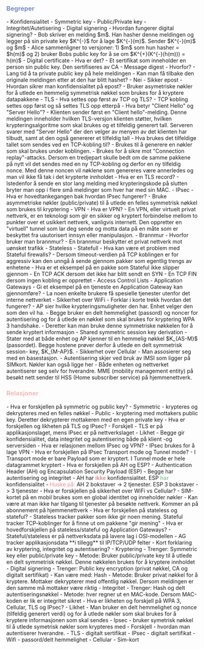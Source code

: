 
<h3 style="color:#7190c9">Begreper</h3>
- Konfidensialitet   
- Symmetric key   
- Public/Private key   
- Integritet/Autetisering   
- Digital signering    
	- Hvordan fungerer digital signering?    
		- Bob skriver en melding $m$. Han hasher denne meldingen og legger på sin private key $K^{-}$ for å lage $K^{-}(m)$. Sender $K^{-}(m)$ og $m$
		- Alice sammenligner to versjoner: 1) $m$ som hun hasher = $h(m)$ og 2) bruker Bobs public key for å se om $K^{+}(K^{-}(h(m))) = h(m)$ 
- Digital certificate
	- Hva er det?
		- Et sertifikat som inneholder en person sin public key. Den sertifiseres av CA
- Message digest   
	- Hvorfor?
		- Lang tid å ta private public key på hele meldingen 
	- Kan man få tilbake den originale meldingen etter at den har blitt hashet?
		- Nei 
- Sikker epost    
	- Hvordan sikrer man konfidensialitet på epost?    
		- Bruker asymetriske nøkler for å utlede en hemmelig symmetrisk nøkkel som brukes for å kryptere datapakkene
- TLS    
	- Hva settes opp først av TCP og TLS?   
		- TCP kobling settes opp først og så settes TLS opp etterpå
	- Hva betyr "Client Hello" og "Server Hello"?   
		- Klienten sender først en "Client hello"-melding. Denne meldingen inneholder hvilken TLS-versjon klienten støtter, hvilken krypteringsalgoritme som skal brukes og et tilfeldig generert tall. Serveren svarer med "Server Hello" der den velger av menyen av det klienten har tilbudt, samt at den også genererer et tilfeldig tall
	- Hva brukes det tilfeldige tallet som sendes ved en TCP-kobling til?   
		- Brukes til å generere en nøkler som skal brukes under koblingen. 
		- Brukes for å sikre mot "Connection replay"-attacks. Dersom en tredjepart skulle bedt om de samme pakkene på nytt vil det sendes med en ny TCP-kobling og derfor en ny tilfeldig nonce. Med denne noncen vil nøklene som genereres være annerledes og man vil ikke få tak i det krypterte innholdet
	- Hva er en TLS record?
		- Istedenfor å sende en stor lang melding med krypteringskode på slutten bryter man opp i flere små meldinger som hver har med sin MAC. 
- IPsec    
	- Hva er hovedtankegangen bak hvordan IPsec fungerer?     
		- Bruke asymmetriske nøkler (public/private) til å utlede en felles symmetrisk nøkkel som brukes til kryptering
- VPN    
	- Hva er VPN?    
		- En VPN, eller virtuelt privat nettverk, er en teknologi som gir en sikker og kryptert forbindelse mellom to punkter over et usikkert nettverk, vanligvis internett. Den oppretter en "virtuell" tunnel som lar deg sende og motta data på en måte som er beskyttet fra uautorisert innsyn eller manipulasjon.
- Brannmur    
	- Hvorfor bruker man brannmur? 
		- En brannmur beskytter et privat nettverk mot uønsket trafikk 
- Stateless   
- Statefull   
	- Hva kan være et problem med Stateful firewalls?  
		- Dersom timeout-verdien på TCP koblingen er for aggressiv kan den unngå å sende gjennom pakker som egentlig trengs av enhetene 
	- Hva er et eksempel på en pakke som Stateful ikke slipper gjennom   
		- En TCP ACK dersom det ikke har blitt sendt en SYN
		- En TCP FIN dersom ingen kobling er opprettet
- Access Control Lists  
- Application Gateways   
	- Gi et eksempel på en tjeneste en Application Gateway kan gjennomføre? 
		- La noen enkelte brukere få spesielle tjenester utenfor det interne nettverket
- Sikkerhet over WiFi    
	- Forklar i korte trekk hvordan det fungerer? 
		- AP sier hvilke krypteringsmuligheter den har. Enhet velger den som den vil ha. 
		- Begge bruker en delt hemmelighet (passord) og noncer for autentisering og for å utlede en nøkkel som skal brukes for kryptering WPA 3 handshake. 
		- Deretter kan man bruke denne symmetriske nøkkelen for å sende kryptert informasjon 
	- Shared symmetric session key derivation    
		- Stater med at både enhet og AP kjenner til en hemmelig nøkkel $K_{AS-M}$ (passordet). Begge hostene prøver derfor å utlede en delt symmetrisk session- key, $K_{M-AP}$. 
- Sikkerhet over Cellular     
	- Man assosierer seg med en basestasjon.
	- Autentisering skjer ved bruk av IMSI som ligger på SIMkort. Nøkler kan også ligge her
	- Både enheten og nettverket autentiserer seg selv for hverandre. MME (mobility management entity) på besøkt nett sender til HSS (Home subscriber service) på hjemmenettverk.


<h3 style="color:#F4B9B2">Relasjoner</h3>
- Hva er forskjellen på symmetric og public key?   
	- Symmetric - krypteres og dekrypteres med en felles nøkkel
	- Public - kryptering med mottakers public key. Deretter dekrypterer mottakeren med en egen private key
- Hva er forskjellen og likheten på TLS og IPsec?     
	- Forskjell - TLS er på applikasjonslaget, mens IPsec er på nettverkslaget
	- Likhet - Begge gir konfidensialitet, data integritet og autentisering både på klient -og serversiden
- Hva er relasjonen mellom IPsec og VPN?    
	- IPsec brukes for å lage VPN
- Hva er forskjellen på IPsec Transport mode og Tunnel mode?   
	- I Transport mode er bare Payload som er kryptert. I Tunnel mode er hele datagrammet kryptert
- Hva er forskjellen på AH og ESP?     
	- Authentication Header (AH) og Encapsulation Security Payload (ESP)
	- Begge har autentisering og integritet
	- AH har <span style="color: #D5919C;font-weight:bold;">ikke</span> konfidensialitet. ESP <span style="color: #90CEA3;font-weight:bold;">har</span> konfidensialitet
	- <span style="color: #F28990;">Huske på:</span> AH 2 bokstaver -> 2 tjenester. ESP 3 bokstaver -> 3 tjenester
- Hva er forskjellen på sikkerhet over WiFi vs Cellular?     
	- SIM-kortet på en mobil brukes som en global identitet og inneholder nøkler
	- Kan være at man ikke har tilgang til tjenester på besøkte nettverk. Kommer an på abonnement på hjemmenettverk
- Hva er forskjellen på stateless og stateful?   
	- Stateless tracker pakker som ikke gir noen mening. Stateful tracker TCP-koblinger for å finne ut om pakkene "gir mening"
- Hva er hovedforskjellen på stateless/stateful og Application Gateways?   
	- Stateful/stateless er på nettverksdata på lavere lag i OSI-modellen
	- AG tracker applikasjonsdata **i tillegg** til IP/TCP/UDP felter
- Kort forklaring av kryptering, integritet og autentisering?     
	- Kryptering
		- Trenger: Symmetric key eller public/private key
		- Metode: Bruker public/private key til å utlede en delt symmetrisk nøkkel. Denne nøkkelen brukes for å kryptere innholdet
	- Digital signering
		- Trenger: Public key encryption (privat nøkkel, CA og digitalt sertifikat)
		- Kan være med: Hash
		- Metode: Bruker privat nøkkel for å kryptere. Mottaker dekrypterer med offentlig nøkkel. Dersom meldingen er den samme må mottaker være riktig
	- Integritet
		- Trenger: Hash og delt autentiseringsnøkkel
		- Metode: hver regner ut en MAC-kode. Dersom MAC-koden er lik er integritet sikret
- Hva er likheten og forskjell på WPA 3, Cellular, TLS og IPsec?  
	- Likhet - Man bruker en delt hemmelighet og nonce (tilfeldig generert verdi) og for å utlede nøkler som skal brukes for å kryptere informasjonen som skal sendes
	- Ipsec - bruker symetrisk nøkkel til å utlede symetrisk nøkler som krypteres med
	- Forskjell - hvordan man autentiserer hverandre. 
		- TLS - digitalt sertifikat
		- IPsec - digitalt sertifikat
		- Wifi - passord/delt hemmelighet
		- Cellular - Sim-kort
